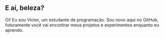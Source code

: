 

## E aí, beleza?
Oi! Eu sou Victor, um estudante de programação. Sou novo aqui no GitHub, futuramente você vai encontrar meus projetos e experimentos enquanto eu aprendo.
